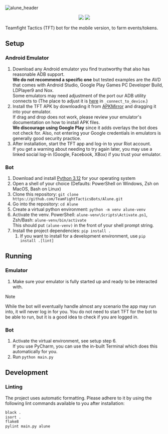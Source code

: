 ![alune_header](https://github.com/TeamFightTacticsBots/Alune/assets/60011425/dd30ed87-c5ca-42eb-810a-da07f6502cf5)
<p align="center">
  <img src="https://img.shields.io/badge/Python-3.12-green" />
  <img src="https://img.shields.io/badge/TFT_Set-11-blue" />
</p>

Teamfight Tactics (TFT) bot for the mobile version, to farm events/tokens.

## Setup

### Android Emulator

1. Download any Android emulator you find trustworthy that also has reasonable ADB support.  
   **We do not recommend a specific one** but tested examples are the AVD that comes with Android Studio, Google Play Games PC Developer Build, LDPlayer9 and Nox.  
   Some emulators may need adjustment of the port our ADB utility connects to (The place to adjust it is [here](./alune/adb.py) in `_connect_to_device`.)
2. Install the TFT APK by downloading it from [APKMirror](https://www.apkmirror.com/apk/riot-games-inc/teamfight-tactics-league-of-legends-strategy-game/) and dragging it into your emulator.  
   If drag and drop does not work, please review your emulator's documentation on how to install APK files.  
   **We discourage using Google Play** since it adds overlays the bot does not check for. Also, not entering your Google credentials in emulators is generally good security practice.
3. After installation, start the TFT app and log-in to your Riot account.  
   If you get a warning about needing to try again later, you may use a linked social log-in (Google, Facebook, XBox) if you trust your emulator.

### Bot

1. Download and install [Python 3.12](https://www.python.org/downloads/) for your operating system
2. Open a shell of your choice (Defaults: PowerShell on Windows, Zsh on MacOS, Bash on Linux)
3. Clone this repository: `git clone https://github.com/TeamFightTacticsBots/Alune.git`
4. Go into the repository: `cd Alune`
5. Create a virtual python environment: `python -m venv alune-venv`
6. Activate the venv. PowerShell: `alune-venv\Scripts\Activate.ps1`, Zsh/Bash: `alune-venv/bin/activate`  
   This should put `(alune-venv)` in the front of your shell prompt string.
7. Install the project dependencies: `pip install .`
   1. If you want to install for a development environment, use `pip install .[lint]`

## Running

### Emulator

1. Make sure your emulator is fully started up and ready to be interacted with.

> [!NOTE]
> While the bot will eventually handle almost any scenario the app may run into, it will never log in for you.
> You do not need to start TFT for the bot to be able to run, but it is a good idea to check if you are logged in.

### Bot

1. Activate the virtual environment, see setup step 6.  
   If you use PyCharm, you can use the in-built Terminal which does this automatically for you.
2. Run `python main.py`

## Development

### Linting

The project uses automatic formatting. Please adhere to it by using the following lint commands available to you after installation:
```bash
black .
isort .
flake8
pylint main.py alune
```
